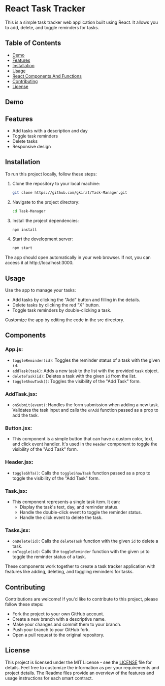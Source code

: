 # React Task Tracker

This is a simple task tracker web application built using React. It allows you to add, delete, and toggle reminders for tasks.

## Table of Contents

- [Demo](#demo)
- [Features](#features)
- [Installation](#installation)
- [Usage](#usage)
- [React Components And Functions](#components)
- [Contributing](#contributing)
- [License](#license)

## Demo

## Features

- Add tasks with a description and day
- Toggle task reminders
- Delete tasks
- Responsive design

## Installation

To run this project locally, follow these steps:

1. Clone the repository to your local machine:

   ```bash
   git clone https://github.com/gkirat/Task-Manager.git
2. Navigate to the project directory:
   ```bash
   cd Task-Manager

3. Install the project dependencies:
   ```bash
   npm install
4. Start the development server:
   ```bash
   npm start

The app should open automatically in your web browser. If not, you can access it at http://localhost:3000.


## Usage

Use the app to manage your tasks:
- Add tasks by clicking the "Add" button and filling in the details.
- Delete tasks by clicking the red "X" button.
- Toggle task reminders by double-clicking a task.

Customize the app by editing the code in the src directory.

## Components

### App.js:

- `toggleReminder(id)`: Toggles the reminder status of a task with the given `id`.
- `addTask(task)`: Adds a new task to the list with the provided `task` object.
- `deleteTask(id)`: Deletes a task with the given `id` from the list.
- `toggleShowTask()`: Toggles the visibility of the "Add Task" form.

### AddTask.jsx:

- `onSubmit(event)`: Handles the form submission when adding a new task. Validates the task input and calls the `onAdd` function passed as a prop to add the task.

### Button.jsx:

- This component is a simple button that can have a custom color, text, and click event handler. It's used in the `Header` component to toggle the visibility of the "Add Task" form.

### Header.jsx:

- `toggleShTa()`: Calls the `toggleShowTask` function passed as a prop to toggle the visibility of the "Add Task" form.

### Task.jsx:

- This component represents a single task item. It can:
  - Display the task's text, day, and reminder status.
  - Handle the double-click event to toggle the reminder status.
  - Handle the click event to delete the task.

### Tasks.jsx:

- `onDelete(id)`: Calls the `deleteTask` function with the given `id` to delete a task.
- `onToggle(id)`: Calls the `toggleReminder` function with the given `id` to toggle the reminder status of a task.

These components work together to create a task tracker application with features like adding, deleting, and toggling reminders for tasks.


## Contributing

Contributions are welcome! If you'd like to contribute to this project, please follow these steps:

- Fork the project to your own GitHub account.
- Create a new branch with a descriptive name.
- Make your changes and commit them to your branch.
- Push your branch to your GitHub fork.
- Open a pull request to the original repository.

## License

This project is licensed under the MIT License - see the [LICENSE](LICENSE) file for details.
Feel free to customize the information as per your requirements and project details. The Readme files provide an overview of the features and usage instructions for each smart contract.




